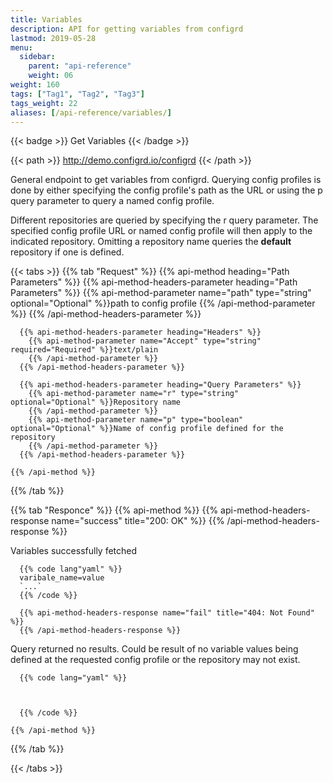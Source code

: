 ```yaml
---
title: Variables
description: API for getting variables from configrd
lastmod: 2019-05-28
menu:
  sidebar:
    parent: "api-reference"
    weight: 06
weight: 160
tags: ["Tag1", "Tag2", "Tag3"]
tags_weight: 22
aliases: [/api-reference/variables/]
---
```


{{< badge >}}
Get Variables
{{< /badge >}}

{{< path >}}
http://demo.configrd.io/configrd
{{< /path >}}

General endpoint to get variables from configrd. Querying config profiles is done by either specifying the config profile's path as the URL or using the p query parameter to query a named config profile.  
  
Different repositories are queried by specifying the r query parameter. The specified config profile URL or named config profile will then apply to the indicated repository. Omitting a repository name queries the **default** repository if one is defined.  

{{< tabs >}}
  {{% tab "Request" %}}
    {{% api-method heading="Path Parameters" %}}
      {{% api-method-headers-parameter heading="Path Parameters" %}}
        {{% api-method-parameter name="path" type="string" optional="Optional" %}}path to config profile
        {{% /api-method-parameter %}}
      {{% /api-method-headers-parameter %}}

      {{% api-method-headers-parameter heading="Headers" %}}
        {{% api-method-parameter name="Accept" type="string" required="Required" %}}text/plain
        {{% /api-method-parameter %}}
      {{% /api-method-headers-parameter %}}

      {{% api-method-headers-parameter heading="Query Parameters" %}}	
        {{% api-method-parameter name="r" type="string" optional="Optional" %}}Repository name
        {{% /api-method-parameter %}}
        {{% api-method-parameter name="p" type="boolean" optional="Optional" %}}Name of config profile defined for the repository
        {{% /api-method-parameter %}}
      {{% /api-method-headers-parameter %}}

    {{% /api-method %}}
  {{% /tab %}}

  {{% tab "Responce" %}}
    {{% api-method %}}
      {{% api-method-headers-response name="success" title="200: OK" %}}
      {{% /api-method-headers-response %}}

Variables successfully fetched

      {{% code lang"yaml" %}}
      varibale_name=value
      `...`
      {{% /code %}}

      {{% api-method-headers-response name="fail" title="404: Not Found" %}}
      {{% /api-method-headers-response %}}

Query returned no results. Could be result of no variable values being defined at the requested config profile or the repository may not exist.

      {{% code lang="yaml" %}}

      

      {{% /code %}}

    {{% /api-method %}}
  {{% /tab %}}

{{< /tabs >}}
